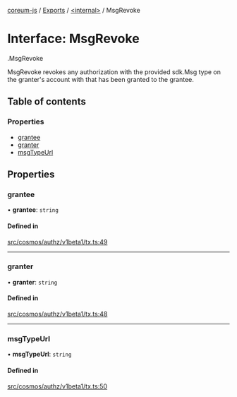 [coreum-js](../README.md) / [Exports](../modules.md) / [<internal\>](../modules/internal_.md) / MsgRevoke

# Interface: MsgRevoke

[<internal>](../modules/internal_.md).MsgRevoke

MsgRevoke revokes any authorization with the provided sdk.Msg type on the
granter's account with that has been granted to the grantee.

## Table of contents

### Properties

- [grantee](internal_.MsgRevoke.md#grantee)
- [granter](internal_.MsgRevoke.md#granter)
- [msgTypeUrl](internal_.MsgRevoke.md#msgtypeurl)

## Properties

### grantee

• **grantee**: `string`

#### Defined in

[src/cosmos/authz/v1beta1/tx.ts:49](https://github.com/CooperFoundation/coreum-js/blob/e00873a/src/cosmos/authz/v1beta1/tx.ts#L49)

___

### granter

• **granter**: `string`

#### Defined in

[src/cosmos/authz/v1beta1/tx.ts:48](https://github.com/CooperFoundation/coreum-js/blob/e00873a/src/cosmos/authz/v1beta1/tx.ts#L48)

___

### msgTypeUrl

• **msgTypeUrl**: `string`

#### Defined in

[src/cosmos/authz/v1beta1/tx.ts:50](https://github.com/CooperFoundation/coreum-js/blob/e00873a/src/cosmos/authz/v1beta1/tx.ts#L50)
